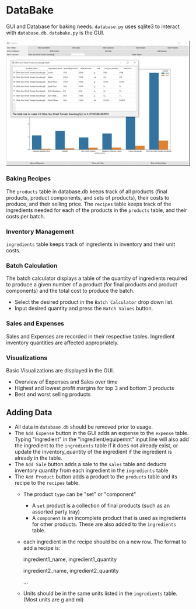 # DataBake
GUI and Database for baking needs. `database.py` uses sqlite3 to interact with `database.db`. `databake.py` is the GUI.

![databake screenshot](https://github.com/Wubaboo/DataBake/blob/master/screenshot.png?raw=true)

### Baking Recipes 
The `products` table in database.db keeps track of all products (final products, product components, and sets of products), their costs to produce, and their selling price.
The `recipes` table keeps track of the ingredients needed for each of the products in the `products` table, and their costs per batch.
   
### Inventory Management
`ingredients` table keeps track of ingredients in inventory and their unit costs. 

### Batch Calculation
The batch calculator displays a table of the quantity of ingredients required to produce a given number of a product (for final products and product components) and the total cost to produce the batch. 
- Select the desired product in the `Batch Calculator` drop down list. 
- Input desired quantity and press the `Batch Values` button. 

### Sales and Expenses
Sales and Expenses are recorded in their respective tables. Ingredient inventory quantities are affected appropriately.

### Visualizations
Basic Visualizations are displayed in the GUI.
- Overview of Expenses and Sales over time
- Highest and lowest profit margins for top 3 and bottom 3 products
- Best and worst selling products

## Adding Data
- All data in `database.db` should be removed prior to usage.
-	The `Add Expense` button in the GUI adds an expense to the `expense` table. Typing "ingredient" in the "ingredient/equipemnt" input line will also add the ingredient to the `ingredients` table if it does not already exist, or update the inventory_quantity of the ingredient if the ingredient is already in the table.
- The `Add Sale` button adds a sale to the `sales` table and deducts inventory quantity from each ingredient in the `ingredients` table
- The `Add Product` button adds a product to the `products` table and its recipe to the `recipes` table.
	- The product `type` can be "set" or "component"
		- A `set` product is a collection of final products (such as an assorted party tray)
		- A `component` is an incomplete product that is used as ingredients for other products. These are also added to the `ingredients` table. 
	- each ingredient in the recipe should be on a new row. The format to add a recipe is:
		
		ingredient1_name, ingredient1_quantity
		
		ingredient2_name, ingredient2_quantity
		
		...
		
	- Units should be in the same units listed in the `ingredients` table. (Most units are g and ml)

